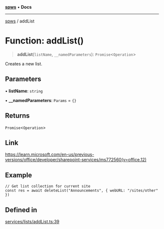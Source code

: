 [**spws**](../README.md) • **Docs**

***

[spws](../globals.md) / addList

# Function: addList()

> **addList**(`listName`, `__namedParameters`): `Promise`\<`Operation`\>

Creates a new list.

## Parameters

• **listName**: `string`

• **\_\_namedParameters**: `Params` = `{}`

## Returns

`Promise`\<`Operation`\>

## Link

https://learn.microsoft.com/en-us/previous-versions/office/developer/sharepoint-services/ms772560(v=office.12)

## Example

```
// Get list collection for current site
const res = await deleteList("Announcements", { webURL: "/sites/other" })
```

## Defined in

[services/lists/addList.ts:39](https://github.com/rlking1985/spws/blob/eac8675429b3cb92c57fd641d54e84f4ab439754/src/services/lists/addList.ts#L39)
